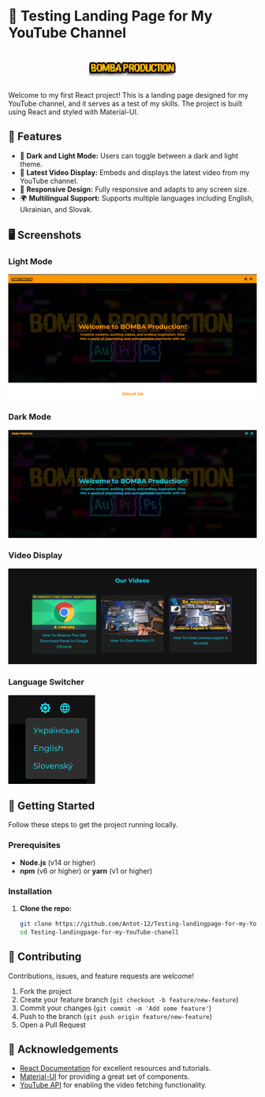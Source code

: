 # 📓 Testing Landing Page for My YouTube Channel

<p align="center" width="200%">
    <img width="35%" src="./logo.png">
</p>

 

Welcome to my first React project! This is a landing page designed for my YouTube channel, and it serves as a test of my skills. The project is built using React and styled with Material-UI.

## 🌟 Features

- 🎨 **Dark and Light Mode:** Users can toggle between a dark and light theme.
- 🎥 **Latest Video Display:** Embeds and displays the latest video from my YouTube channel.
- 📱 **Responsive Design:** Fully responsive and adapts to any screen size.
- 🌍 **Multilingual Support:** Supports multiple languages including English, Ukrainian, and Slovak.

## 🖥️ Screenshots

### Light Mode
![Light Mode Screenshot](./light-mode.png)

### Dark Mode
![Dark Mode Screenshot](./dark-mode.png)

### Video Display
![Video Display Screenshot](./video-display.png)

### Language Switcher
![Video Display Screenshot](./switch-language.png)

## 🚀 Getting Started

Follow these steps to get the project running locally.

### Prerequisites

- **Node.js** (v14 or higher)
- **npm** (v6 or higher) or **yarn** (v1 or higher)

### Installation

1. **Clone the repo:**
   ```bash
   git clone https://github.com/Antot-12/Testing-landingpage-for-my-YouTube-chanell.git
   cd Testing-landingpage-for-my-YouTube-chanell


## 🤝 Contributing

Contributions, issues, and feature requests are welcome!

1. Fork the project
2. Create your feature branch (`git checkout -b feature/new-feature`)
3. Commit your changes (`git commit -m 'Add some feature'`)
4. Push to the branch (`git push origin feature/new-feature`)
5. Open a Pull Request


## 🙏 Acknowledgements

- [React Documentation](https://reactjs.org/docs/getting-started.html) for excellent resources and tutorials.
- [Material-UI](https://mui.com/) for providing a great set of components.
- [YouTube API](https://developers.google.com/youtube/v3) for enabling the video fetching functionality.

